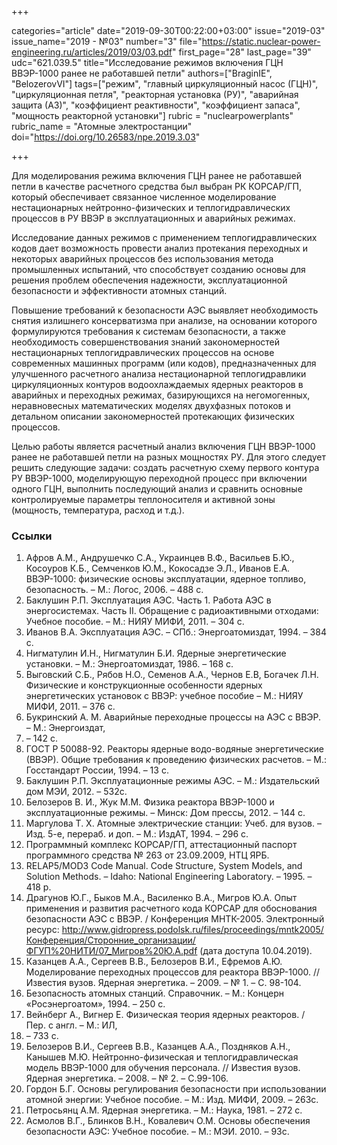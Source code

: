 +++

categories="article"
date="2019-09-30T00:22:00+03:00"
issue="2019-03"
issue_name="2019 - №03"
number="3"
file="https://static.nuclear-power-engineering.ru/articles/2019/03/03.pdf"
first_page="28"
last_page="39"
udc="621.039.5"
title="Исследование режимов включения ГЦН ВВЭР-1000 ранее не работавшей петли"
authors=["BraginIE", "BelozerovVI"]
tags=["режим", "главный циркуляционный насос (ГЦН)", "циркуляционная петля", "реакторная установка (РУ)", "аварийная защита (АЗ)", "коэффициент реактивности", "коэффициент запаса", "мощность реакторной установки"]
rubric = "nuclearpowerplants"
rubric_name = "Aтомные электростанции"
doi="https://doi.org/10.26583/npe.2019.3.03"

+++

Для моделирования режима включения ГЦН ранее не работавшей петли в качестве расчетного средства был выбран РК КОРСАР/ГП, который обеспечивает связанное численное моделирование нестационарных нейтронно-физических и теплогидравлических процессов в РУ ВВЭР в эксплуатационных и аварийных режимах.

Исследование данных режимов с применением теплогидравлических кодов дает возможность провести анализ протекания переходных и некоторых аварийных процессов без использования метода промышленных испытаний, что способствует созданию основы для решения проблем обеспечения надежности, эксплуатационной безопасности и эффективности
атомных станций.

Повышение требований к безопасности АЭС выявляет необходимость снятия излишнего консерватизма при анализе, на основании которого формулируются требования к системам безопасности, а также необходимость совершенствования знаний закономерностей нестационарных теплогидравлических процессов на основе современных машинных программ (или кодов), предназначенных для улучшенного расчетного анализа нестационарной теплогидравлики циркуляционных контуров водоохлаждаемых ядерных реакторов в аварийных и переходных режимах, базирующихся на негомогенных, неравновесных математических моделях двухфазных потоков и детальном описании закономерностей протекающих физических процессов.

Целью работы является расчетный анализ включения ГЦН ВВЭР-1000 ранее не работавшей петли на разных мощностях РУ. Для этого следует решить следующие задачи: создать расчетную схему первого контура РУ ВВЭР-1000, моделирующую переходной процесс при включении одного ГЦН, выполнить последующий анализ и сравнить основные контролируемые параметры теплоносителя и активной зоны (мощность, температура, расход и т.д.).

### Ссылки

1. Афров А.М., Андрушечко С.А., Украинцев В.Ф., Васильев Б.Ю., Косоуров К.Б., Семченков Ю.М., Кокосадзе Э.Л., Иванов Е.А. ВВЭР-1000: физические основы эксплуатации, ядерное топливо, безопасность. – М.: Логос, 2006. – 488 с.
2. Баклушин Р.П. Эксплуатация АЭС. Часть 1. Работа АЭС в энергосистемах. Часть II. Обращение с радиоактивными отходами: Учебное пособие. – М.: НИЯУ МИФИ, 2011. – 304 с.
3. Иванов В.А. Эксплуатация АЭС. – СПб.: Энергоатомиздат, 1994. – 384 с.
4. Нигматулин И.Н., Нигматулин Б.И. Ядерные энергетические установки. – М.: Энергоатомиздат, 1986. – 168 с.
5. Выговский С.Б., Рябов Н.О., Семенов А.А., Чернов Е.В, Богачек Л.Н. Физические и конструкционные особенности ядерных энергетических установок с ВВЭР: учебное пособие – М.: НИЯУ МИФИ, 2011. – 376 с.
6. Букринский А. М. Аварийные переходные процессы на АЭС с ВВЭР. – М.: Энергоиздат,
1982. – 142 с.
7. ГОСТ Р 50088-92. Реакторы ядерные водо-водяные энергетические (ВВЭР). Общие требования к проведению физических расчетов. – М.: Госстандарт России, 1994. – 13 с.
8. Баклушин Р.П. Эксплуатационные режимы АЭС. – М.: Издательский дом МЭИ, 2012. – 532с.
9. Белозеров В. И., Жук М.М. Физика реактора ВВЭР-1000 и эксплуатационные режимы. – Минск: Дом прессы, 2012. – 144 с.
10. Маргулова Т. Х. Атомные электрические станции: Учеб. для вузов. – Изд. 5-е, перераб. и доп. – М.: ИздАТ, 1994. – 296 с.
11. Программный комплекс КОРСАР/ГП, аттестационный паспорт программного средства № 263 от 23.09.2009, НТЦ ЯРБ.
12. RELAP5/MOD3 Code Manual. Code Structure, System Models, and Solution Methods. – Idaho: National Engineering Laboratory. – 1995. – 418 p.
13. Драгунов Ю.Г., Быков М.А., Василенко В.А., Мигров Ю.А. Опыт применения и развития расчетного кода КОРСАР для обоснования безопасности АЭС с ВВЭР. / Конференция МНТК-2005. Электронный ресурс: http://www.gidropress.podolsk.ru/files/proceedings/mntk2005/Конференция/Сторонние_организации/ФГУП%20НИТИ/07_Мигров%20Ю.А.pdf (дата доступа 10.04.2019).
14. Казанцев А.А., Сергеев В.В., Белозеров В.И., Ефремов А.Ю. Моделирование переходных процессов для реактора ВВЭР-1000. // Известия вузов. Ядерная энергетика. – 2009. – № 1. – С. 98-104.
15. Безопасность атомных станций. Справочник. – М.: Концерн «Росэнергоатом», 1994. – 250 с.
16. Вейнберг А., Вигнер Е. Физическая теория ядерных реакторов. / Пер. с англ. – М.: ИЛ,
1961. – 733 с.
17. Белозеров В.И., Сергеев В.В., Казанцев А.А., Поздняков А.Н., Канышев М.Ю. Нейтронно-физическая и теплогидравлическая модель ВВЭР-1000 для обучения персонала. // Известия вузов. Ядерная энергетика. – 2008. – № 2. – С.99-106.
18. Гордон Б.Г. Основы регулирования безопасности при использовании атомной энергии: Учебное пособие. – М.: Изд. МИФИ, 2009. – 263с.
19. Петросьянц А.М. Ядерная энергетика. – М.: Наука, 1981. – 272 с.
20. Асмолов В.Г., Блинков В.Н., Ковалевич О.М. Основы обеспечения безопасности АЭС: Учебное пособие. – М.: МЭИ. 2010. – 93с.